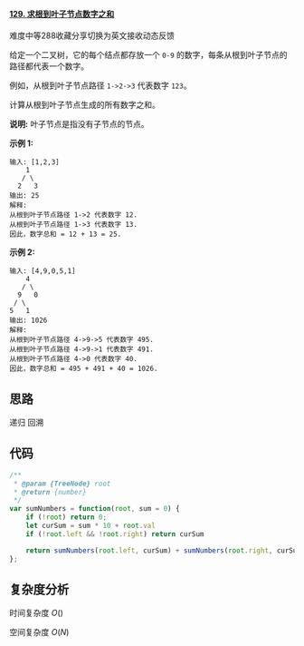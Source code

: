 #### [129. 求根到叶子节点数字之和](https://leetcode-cn.com/problems/sum-root-to-leaf-numbers/)

难度中等288收藏分享切换为英文接收动态反馈

给定一个二叉树，它的每个结点都存放一个 `0-9` 的数字，每条从根到叶子节点的路径都代表一个数字。

例如，从根到叶子节点路径 `1->2->3` 代表数字 `123`。

计算从根到叶子节点生成的所有数字之和。

**说明:** 叶子节点是指没有子节点的节点。

**示例 1:**

```
输入: [1,2,3]
    1
   / \
  2   3
输出: 25
解释:
从根到叶子节点路径 1->2 代表数字 12.
从根到叶子节点路径 1->3 代表数字 13.
因此，数字总和 = 12 + 13 = 25.
```

**示例 2:**

```
输入: [4,9,0,5,1]
    4
   / \
  9   0
 / \
5   1
输出: 1026
解释:
从根到叶子节点路径 4->9->5 代表数字 495.
从根到叶子节点路径 4->9->1 代表数字 491.
从根到叶子节点路径 4->0 代表数字 40.
因此，数字总和 = 495 + 491 + 40 = 1026.
```



## 思路

递归  回溯

## 代码

```javascript
/**
 * @param {TreeNode} root
 * @return {number}
 */
var sumNumbers = function(root, sum = 0) {
    if (!root) return 0;
    let curSum = sum * 10 + root.val
    if (!root.left && !root.right) return curSum

    return sumNumbers(root.left, curSum) + sumNumbers(root.right, curSum)
};
```



## 复杂度分析

时间复杂度	$O()$

空间复杂度	$O(N)$